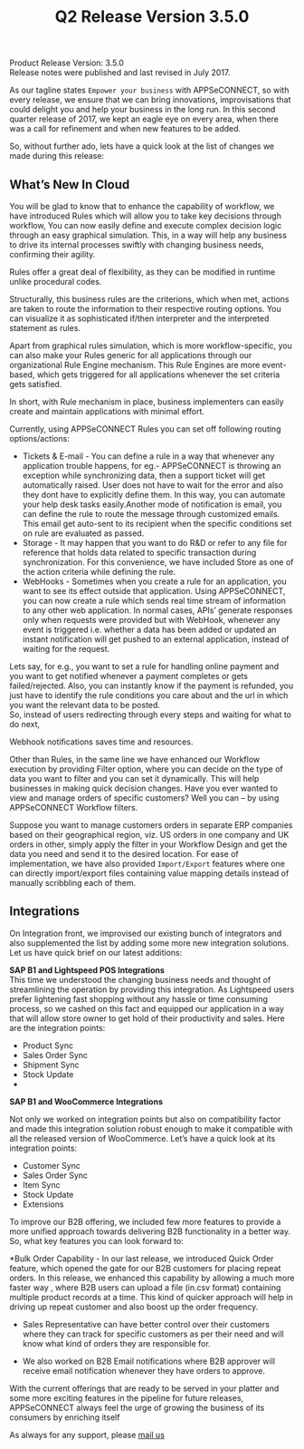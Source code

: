 ﻿---
title: "Q2 Release Version 3.5.0"
toc: true
tag: developers
category: "release-notes"
redirect_from: 
     - /release-notes/2017-Q2/support@appseconnect.com
menus: 
    2017Release:
        title: "Q2 V 3.5.0"
        weight: 3
        icon: fa fa-wpexplorer
        identifier: 2017Q2Release
---
Product Release Version: 3.5.0   
Release notes were published and last revised in July 2017. 
 
As our tagline states `Empower your business` with APPSeCONNECT, so with every 
release, we ensure that we can bring innovations, improvisations that could delight 
you and help your business in the long run. In this second quarter release of 2017, we kept an eagle eye on every area, when there was a call for refinement and when new features to be added.

So, without further ado, lets have a quick look at the list of changes we made 
during this release:

## What’s New In Cloud  

You will be glad to know that to enhance the capability of workflow, we have 
introduced Rules which will allow you to take key decisions through workflow, 
You can now easily define and execute complex decision logic through an easy 
graphical simulation. This, in a way will help any business to drive its 
internal processes swiftly with changing business needs, confirming their agility.   

Rules offer a great deal of flexibility, as they can be modified in runtime unlike 
procedural codes.  

Structurally, this business rules are the criterions, which when met, actions are taken to route the information to their respective routing options. You can visualize it as sophisticated if/then interpreter and the interpreted statement as rules.   

Apart from graphical rules simulation, which is more workflow-specific, you can also 
make your Rules generic for all applications through our organizational Rule Engine 
mechanism. This Rule Engines are more event-based, which gets triggered for all 
applications whenever the set criteria gets satisfied.  

In short, with Rule mechanism in place, business implementers can easily create and 
maintain applications with minimal effort.  

Currently, using APPSeCONNECT Rules you can set off following routing options/actions:

* Tickets & E-mail - You can define a rule in a way that whenever any application trouble happens, for eg.- APPSeCONNECT is throwing an exception while synchronizing data, then a support ticket will get automatically raised. User does not have to wait for the error and also they dont have to explicitly define them. In this way, you can automate your help desk tasks easily.Another mode of notification is email, you can define the rule to route the message through customized emails. This email get auto-sent to its recipient when the specific conditions set on rule are evaluated as passed.
* Storage - It may happen that you want to do R&D or refer to any file for reference that holds data related to specific transaction during synchronization. For this convenience, we have included Store as one of the action criteria while defining the rule.
* WebHooks - Sometimes when you create a rule for an application, you want to see its effect outside that application. Using APPSeCONNECT, you can now create a rule which sends real time stream of information to any other web application. In normal cases, APIs’ generate responses only when requests were provided but with WebHook, whenever any event is triggered i.e. whether a data has been added or updated an instant notification will get pushed to an external application, instead of waiting for the request.

Lets say, for e.g.,  you want to set a rule for handling online payment and you want
 to get notified whenever a payment completes or gets failed/rejected. Also, you can 
instantly know if the payment is refunded, you just have to identify the rule 
conditions you care about and the url in which you want the relevant data to be posted.  
 So, instead of users redirecting through every steps and waiting for what to do next, 

Webhook notifications saves time and resources.

Other than Rules, in the same line we have enhanced our Workflow execution by providing Filter option, where you can decide on the type of data you want to filter and you can set it dynamically. This will help businesses in making quick decision changes. Have you ever wanted to view and manage orders of specific customers?
Well you can – by using APPSeCONNECT Workflow filters.   

Suppose you want to manage customers orders in separate ERP companies based on their 
geographical region, viz. US orders in one company and UK orders in other, simply apply
 the filter in your Workflow Design and get the data you need and send it to the desired location.
For ease of implementation, we have also provided `Import/Export` features where 
one can directly import/export files containing value mapping details instead of 
manually scribbling each of them.  

## Integrations

On Integration front, we improvised our existing bunch of integrators and also supplemented the list by adding some more new integration solutions.
Let us have quick brief on our latest additions:

**SAP B1 and Lightspeed POS Integrations**  
This time we understood the changing business needs and thought of streamlining 
the operation by providing this integration. As Lightspeed users prefer lightening 
fast shopping without any hassle or time consuming process, so we cashed on this fact 
and equipped our application in a way that will allow store owner to get hold of 
their productivity and sales. Here are the integration points:  


- Product Sync
- Sales Order Sync
- Shipment Sync
- Stock Update
- 
**SAP B1 and WooCommerce Integrations**   

Not only we worked on integration points but also on compatibility factor and made 
this integration solution robust enough to make it compatible with all the released version of WooCommerce. Let’s have a quick look at its integration points:

- Customer Sync
- Sales Order Sync
- Item Sync
- Stock Update
- Extensions

To improve our B2B offering, we included few more features to provide a more 
unified approach towards delivering B2B functionality in a better way. So, what key 
features you can look forward to:

*Bulk Order Capability - In our last release, we introduced Quick Order feature, which opened the gate for our
 B2B customers for placing repeat orders. In this release, we enhanced this capability 
by allowing a much more faster way , where B2B users can upload a file (in.csv format) 
containing multiple product records at a time. This kind of quicker approach will help 
in driving up repeat customer and also boost up the order frequency. 

* Sales Representative can have better control over their customers where they can track 
for specific customers as per their need and will know what kind of orders they are 
responsible for.

* We also worked on B2B Email notifications where B2B approver will receive email 
notification whenever they have orders to approve.  

With the current offerings that are ready to be served in your platter and some more exciting features in the pipeline for future releases, APPSeCONNECT always feel the urge of growing the business of its consumers by enriching itself  

 As always for any support, please [mail us](support@appseconnect.com) 
